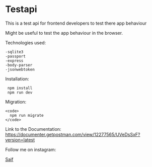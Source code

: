 # Testapi

This is a test api for frontend developers to test there app behaviour 

Might be useful to test the app behaviour in the browser.


Technologies used:

    -sqlite3
    -passport
    -express
    -body-parser
    -jsonwebtoken

Installation:

     npm install
     npm run dev

Migration:

    <code>
      npm run migrate
    </code>

Link to the Documentation:
<a href="https://documenter.getpostman.com/view/12277565/UVeDsSxF?version=latest">https://documenter.getpostman.com/view/12277565/UVeDsSxF?version=latest</a>

Follow me on instagram:

<a href="https://www.instagram.com/saifullahsaeed_/">Saif</a>



